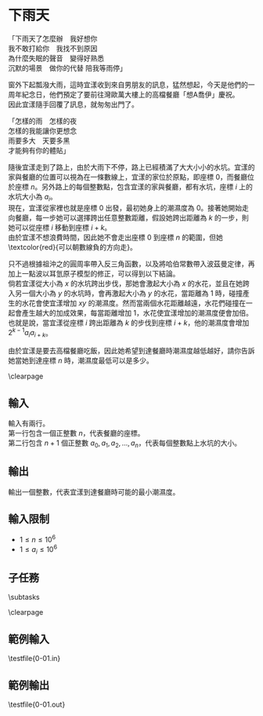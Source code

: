 # 下雨天

「下雨天了怎麼辦　我好想你\
我不敢打給你　我找不到原因\
為什麼失眠的聲音　變得好熟悉\
沉默的場景　做你的代替 陪我等雨停」

窗外下起瓢潑大雨，這時宜漾收到來自男朋友的訊息，猛然想起，今天是他們的一周年紀念日，他們預定了要前往灣歐萬大樓上的高檔餐廳「想A喬伊」慶祝。\
因此宜漾隨手回覆了訊息，就匆匆出門了。

「怎樣的雨　怎樣的夜\
怎樣的我能讓你更想念\
雨要多大　天要多黑\
才能夠有你的體貼」

隨後宜漾走到了路上，由於大雨下不停，路上已經積滿了大大小小的水坑。宜漾的家與餐廳的位置可以視為在一條數線上，宜漾的家位於原點，即座標 $0$，而餐廳位於座標 $n$。另外路上的每個整數點，包含宜漾的家與餐廳，都有水坑，座標 $i$ 上的水坑大小為 $a_i$。\
現在，宜漾從家裡也就是座標 $0$ 出發，最初她身上的潮濕度為 $0$。接著她開始走向餐廳，每一步她可以選擇跨出任意整數距離，假設她跨出距離為 $k$ 的一步，則她可以從座標 $i$ 移動到座標 $i+k$。\
由於宜漾不想浪費時間，因此她不會走出座標 $0$ 到座標 $n$ 的範圍，但她\textcolor{red}{可以朝數線負的方向走}。

只不過根據祖沖之的圓周率帶入反三角函數，以及將哈伯常數帶入波茲曼定律，再加上一點波以耳氫原子模型的修正，可以得到以下結論。\
倘若宜漾從大小為 $x$ 的水坑跨出步伐，那她會激起大小為 $x$ 的水花，並且在她跨入另一個大小為 $y$ 的水坑時，會再激起大小為 $y$ 的水花，當距離為 $1$ 時，碰撞產生的水花會使宜漾增加 $xy$ 的潮濕度。然而當兩個水花距離越遠，水花們碰撞在一起會產生越大的加成效果，每當距離增加 $1$，水花使宜漾增加的潮濕度便會加倍。也就是說，當宜漾從座標 $i$ 跨出距離為 $k$ 的步伐到座標 $i+k$，他的潮濕度會增加 $2^{k-1}a_ia_{i+k}$。

由於宜漾是要去高檔餐廳吃飯，因此她希望到達餐廳時潮濕度越低越好，請你告訴她當她到達座標 $n$ 時，潮濕度最低可以是多少。

\clearpage

## 輸入
輸入有兩行。\
第一行包含一個正整數 $n$，代表餐廳的座標。\
第二行包含 $n+1$ 個正整數 $a_0,a_1,a_2,...,a_n$，代表每個整數點上水坑的大小。

## 輸出
輸出一個整數，代表宜漾到達餐廳時可能的最小潮濕度。

## 輸入限制
 - $1\le n\le 10^6$
 - $1\le a_i\le 10^6$

## 子任務
\subtasks

\clearpage

## 範例輸入
\testfile{0-01.in}

## 範例輸出
\testfile{0-01.out}
